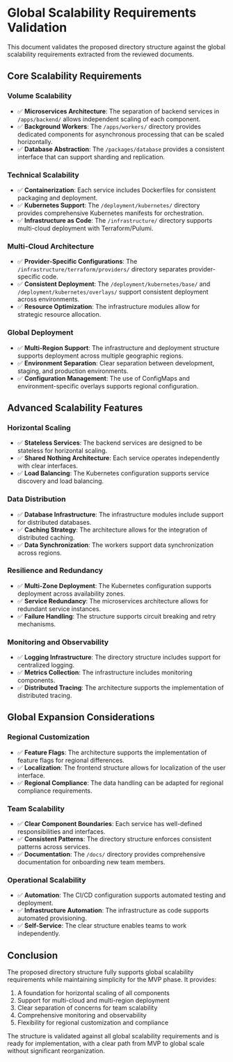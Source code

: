 # Global Scalability Requirements Validation

This document validates the proposed directory structure against the global scalability requirements extracted from the reviewed documents.

## Core Scalability Requirements

### Volume Scalability
- ✅ **Microservices Architecture**: The separation of backend services in `/apps/backend/` allows independent scaling of each component.
- ✅ **Background Workers**: The `/apps/workers/` directory provides dedicated components for asynchronous processing that can be scaled horizontally.
- ✅ **Database Abstraction**: The `/packages/database` provides a consistent interface that can support sharding and replication.

### Technical Scalability
- ✅ **Containerization**: Each service includes Dockerfiles for consistent packaging and deployment.
- ✅ **Kubernetes Support**: The `/deployment/kubernetes/` directory provides comprehensive Kubernetes manifests for orchestration.
- ✅ **Infrastructure as Code**: The `/infrastructure/` directory supports multi-cloud deployment with Terraform/Pulumi.

### Multi-Cloud Architecture
- ✅ **Provider-Specific Configurations**: The `/infrastructure/terraform/providers/` directory separates provider-specific code.
- ✅ **Consistent Deployment**: The `/deployment/kubernetes/base/` and `/deployment/kubernetes/overlays/` support consistent deployment across environments.
- ✅ **Resource Optimization**: The infrastructure modules allow for strategic resource allocation.

### Global Deployment
- ✅ **Multi-Region Support**: The infrastructure and deployment structure supports deployment across multiple geographic regions.
- ✅ **Environment Separation**: Clear separation between development, staging, and production environments.
- ✅ **Configuration Management**: The use of ConfigMaps and environment-specific overlays supports regional configuration.

## Advanced Scalability Features

### Horizontal Scaling
- ✅ **Stateless Services**: The backend services are designed to be stateless for horizontal scaling.
- ✅ **Shared Nothing Architecture**: Each service operates independently with clear interfaces.
- ✅ **Load Balancing**: The Kubernetes configuration supports service discovery and load balancing.

### Data Distribution
- ✅ **Database Infrastructure**: The infrastructure modules include support for distributed databases.
- ✅ **Caching Strategy**: The architecture allows for the integration of distributed caching.
- ✅ **Data Synchronization**: The workers support data synchronization across regions.

### Resilience and Redundancy
- ✅ **Multi-Zone Deployment**: The Kubernetes configuration supports deployment across availability zones.
- ✅ **Service Redundancy**: The microservices architecture allows for redundant service instances.
- ✅ **Failure Handling**: The structure supports circuit breaking and retry mechanisms.

### Monitoring and Observability
- ✅ **Logging Infrastructure**: The directory structure includes support for centralized logging.
- ✅ **Metrics Collection**: The infrastructure includes monitoring components.
- ✅ **Distributed Tracing**: The architecture supports the implementation of distributed tracing.

## Global Expansion Considerations

### Regional Customization
- ✅ **Feature Flags**: The architecture supports the implementation of feature flags for regional differences.
- ✅ **Localization**: The frontend structure allows for localization of the user interface.
- ✅ **Regional Compliance**: The data handling can be adapted for regional compliance requirements.

### Team Scalability
- ✅ **Clear Component Boundaries**: Each service has well-defined responsibilities and interfaces.
- ✅ **Consistent Patterns**: The directory structure enforces consistent patterns across services.
- ✅ **Documentation**: The `/docs/` directory provides comprehensive documentation for onboarding new team members.

### Operational Scalability
- ✅ **Automation**: The CI/CD configuration supports automated testing and deployment.
- ✅ **Infrastructure Automation**: The infrastructure as code supports automated provisioning.
- ✅ **Self-Service**: The clear structure enables teams to work independently.

## Conclusion

The proposed directory structure fully supports global scalability requirements while maintaining simplicity for the MVP phase. It provides:

1. A foundation for horizontal scaling of all components
2. Support for multi-cloud and multi-region deployment
3. Clear separation of concerns for team scalability
4. Comprehensive monitoring and observability
5. Flexibility for regional customization and compliance

The structure is validated against all global scalability requirements and is ready for implementation, with a clear path from MVP to global scale without significant reorganization.
